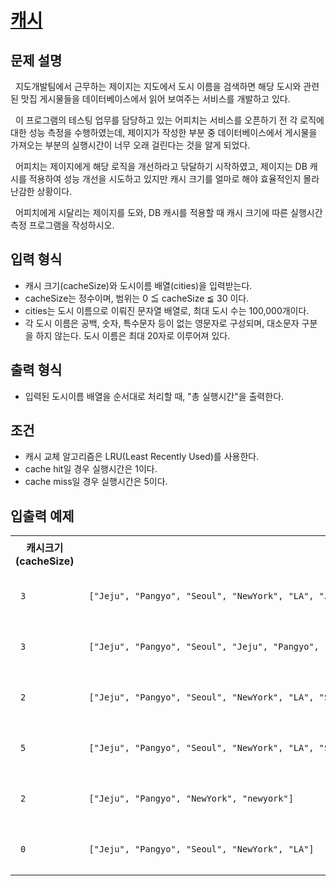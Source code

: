 # [캐시](https://school.programmers.co.kr/learn/courses/30/lessons/17680)

<style>
  .example * {text-align: center;}
  .example td {width: 20vw; border: solid 1px lightgray}
  .output td {width: 30vw; padding: 1em}
</style>

## 문제 설명

&nbsp; 지도개발팀에서 근무하는 제이지는 지도에서 도시 이름을 검색하면 해당 도시와 관련된 맛집 게시물들을 데이터베이스에서 읽어 보여주는 서비스를 개발하고 있다.

&nbsp; 이 프로그램의 테스팅 업무를 담당하고 있는 어피치는 서비스를 오픈하기 전 각 로직에 대한 성능 측정을 수행하였는데, 제이지가 작성한 부분 중 데이터베이스에서 게시물을 가져오는 부분의 실행시간이 너무 오래 걸린다는 것을 알게 되었다.

&nbsp; 어피치는 제이지에게 해당 로직을 개선하라고 닦달하기 시작하였고, 제이지는 DB 캐시를 적용하여 성능 개선을 시도하고 있지만 캐시 크기를 얼마로 해야 효율적인지 몰라 난감한 상황이다.

&nbsp; 어피치에게 시달리는 제이지를 도와, DB 캐시를 적용할 때 캐시 크기에 따른 실행시간 측정 프로그램을 작성하시오.

## 입력 형식

- 캐시 크기(cacheSize)와 도시이름 배열(cities)을 입력받는다.
- cacheSize는 정수이며, 범위는 0 ≦ cacheSize ≦ 30 이다.
- cities는 도시 이름으로 이뤄진 문자열 배열로, 최대 도시 수는 100,000개이다.
- 각 도시 이름은 공백, 숫자, 특수문자 등이 없는 영문자로 구성되며, 대소문자 구분을 하지 않는다. 도시 이름은 최대 20자로 이루어져 있다.

## 출력 형식

- 입력된 도시이름 배열을 순서대로 처리할 때, "총 실행시간"을 출력한다.

## 조건

- 캐시 교체 알고리즘은 LRU(Least Recently Used)를 사용한다.
- cache hit일 경우 실행시간은 1이다.
- cache miss일 경우 실행시간은 5이다.

## 입출력 예제

<center>
<table class="output">
<tr>
  <th>캐시크기(cacheSize)</th>
  <th>도시이름(cities)</th>
  <th>실행시간</th>
</tr>
<tr>
  <td>

```txt
3
```

  </td>
  <td>

```txt
["Jeju", "Pangyo", "Seoul", "NewYork", "LA", "Jeju", "Pangyo", "Seoul", "NewYork", "LA"]
```

  </td>
  <td>

```txt
50
```

  </td>
</tr>
<tr>
  <td>

```txt
3
```

  </td>
  <td>

```txt
["Jeju", "Pangyo", "Seoul", "Jeju", "Pangyo", "Seoul", "Jeju", "Pangyo", "Seoul"]
```

  </td>
  <td>

```txt
21
```

  </td>
</tr>
<tr>
  <td>

```txt
2
```

  </td>
  <td>

```txt
["Jeju", "Pangyo", "Seoul", "NewYork", "LA", "SanFrancisco", "Seoul", "Rome", "Paris", "Jeju", "NewYork", "Rome"]
```

  </td>
  <td>

```txt
60
```

  </td>
</tr>
<tr>
  <td>

```txt
5
```

  </td>
  <td>

```txt
["Jeju", "Pangyo", "Seoul", "NewYork", "LA", "SanFrancisco", "Seoul", "Rome", "Paris", "Jeju", "NewYork", "Rome"]
```

  </td>
  <td>

```txt
52
```

  </td>
</tr>
<tr>
  <td>

```txt
2
```

  </td>
  <td>

```txt
["Jeju", "Pangyo", "NewYork", "newyork"]
```

  </td>
  <td>

```txt
16
```

  </td>
</tr>
<tr>
  <td>

```txt
0
```

  </td>
  <td>

```txt
["Jeju", "Pangyo", "Seoul", "NewYork", "LA"]
```

  </td>
  <td>

```txt
25
```

  </td>
</tr>
</table>
</center>

<br />
